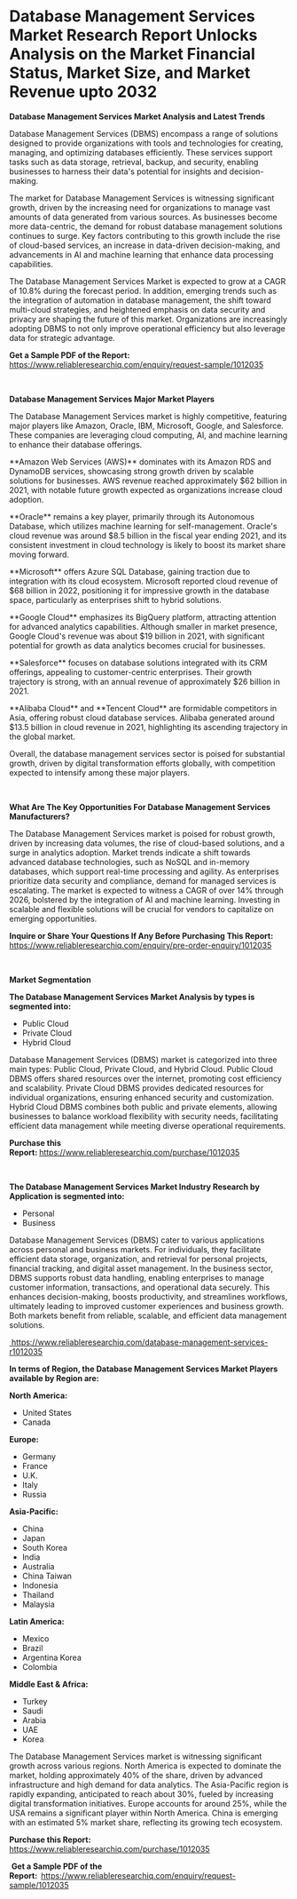 <p><h1>Database Management Services Market Research Report Unlocks Analysis on the Market Financial Status, Market Size, and Market Revenue upto 2032</h1></p><p><strong>Database Management Services Market Analysis and Latest Trends</strong></p>
<p><p>Database Management Services (DBMS) encompass a range of solutions designed to provide organizations with tools and technologies for creating, managing, and optimizing databases efficiently. These services support tasks such as data storage, retrieval, backup, and security, enabling businesses to harness their data's potential for insights and decision-making. </p><p>The market for Database Management Services is witnessing significant growth, driven by the increasing need for organizations to manage vast amounts of data generated from various sources. As businesses become more data-centric, the demand for robust database management solutions continues to surge. Key factors contributing to this growth include the rise of cloud-based services, an increase in data-driven decision-making, and advancements in AI and machine learning that enhance data processing capabilities.</p><p>The Database Management Services Market is expected to grow at a CAGR of 10.8% during the forecast period. In addition, emerging trends such as the integration of automation in database management, the shift toward multi-cloud strategies, and heightened emphasis on data security and privacy are shaping the future of this market. Organizations are increasingly adopting DBMS to not only improve operational efficiency but also leverage data for strategic advantage.</p></p>
<p><strong>Get a Sample PDF of the Report:&nbsp;</strong> <a href="https://www.reliableresearchiq.com/enquiry/request-sample/1012035?utm_campaign=3447&utm_medium=2&utm_source=Github&utm_content=ia&utm_term=17042025&utm_id=database-management-services">https://www.reliableresearchiq.com/enquiry/request-sample/1012035</a></p>
<p>&nbsp;</p>
<p><strong>Database Management Services Major Market Players</strong></p>
<p><p>The Database Management Services market is highly competitive, featuring major players like Amazon, Oracle, IBM, Microsoft, Google, and Salesforce. These companies are leveraging cloud computing, AI, and machine learning to enhance their database offerings.</p><p>**Amazon Web Services (AWS)** dominates with its Amazon RDS and DynamoDB services, showcasing strong growth driven by scalable solutions for businesses. AWS revenue reached approximately $62 billion in 2021, with notable future growth expected as organizations increase cloud adoption.</p><p>**Oracle** remains a key player, primarily through its Autonomous Database, which utilizes machine learning for self-management. Oracle's cloud revenue was around $8.5 billion in the fiscal year ending 2021, and its consistent investment in cloud technology is likely to boost its market share moving forward.</p><p>**Microsoft** offers Azure SQL Database, gaining traction due to integration with its cloud ecosystem. Microsoft reported cloud revenue of $68 billion in 2022, positioning it for impressive growth in the database space, particularly as enterprises shift to hybrid solutions.</p><p>**Google Cloud** emphasizes its BigQuery platform, attracting attention for advanced analytics capabilities. Although smaller in market presence, Google Cloud's revenue was about $19 billion in 2021, with significant potential for growth as data analytics becomes crucial for businesses.</p><p>**Salesforce** focuses on database solutions integrated with its CRM offerings, appealing to customer-centric enterprises. Their growth trajectory is strong, with an annual revenue of approximately $26 billion in 2021.</p><p>**Alibaba Cloud** and **Tencent Cloud** are formidable competitors in Asia, offering robust cloud database services. Alibaba generated around $13.5 billion in cloud revenue in 2021, highlighting its ascending trajectory in the global market.</p><p>Overall, the database management services sector is poised for substantial growth, driven by digital transformation efforts globally, with competition expected to intensify among these major players.</p></p>
<p>&nbsp;</p>
<p><strong>What Are The Key Opportunities For Database Management Services Manufacturers?</strong></p>
<p><p>The Database Management Services market is poised for robust growth, driven by increasing data volumes, the rise of cloud-based solutions, and a surge in analytics adoption. Market trends indicate a shift towards advanced database technologies, such as NoSQL and in-memory databases, which support real-time processing and agility. As enterprises prioritize data security and compliance, demand for managed services is escalating. The market is expected to witness a CAGR of over 14% through 2026, bolstered by the integration of AI and machine learning. Investing in scalable and flexible solutions will be crucial for vendors to capitalize on emerging opportunities.</p></p>
<p><strong>Inquire or Share Your Questions If Any Before Purchasing This Report:</strong> <a href="https://www.reliableresearchiq.com/enquiry/pre-order-enquiry/1012035?utm_campaign=3447&utm_medium=2&utm_source=Github&utm_content=ia&utm_term=17042025&utm_id=database-management-services">https://www.reliableresearchiq.com/enquiry/pre-order-enquiry/1012035</a></p>
<p>&nbsp;</p>
<p><strong>Market Segmentation</strong></p>
<p><strong>The Database Management Services Market Analysis by types is segmented into:</strong></p>
<p><ul><li>Public Cloud</li><li>Private Cloud</li><li>Hybrid Cloud</li></ul></p>
<p><p>Database Management Services (DBMS) market is categorized into three main types: Public Cloud, Private Cloud, and Hybrid Cloud. Public Cloud DBMS offers shared resources over the internet, promoting cost efficiency and scalability. Private Cloud DBMS provides dedicated resources for individual organizations, ensuring enhanced security and customization. Hybrid Cloud DBMS combines both public and private elements, allowing businesses to balance workload flexibility with security needs, facilitating efficient data management while meeting diverse operational requirements.</p></p>
<p><strong>Purchase this Report:&nbsp;</strong><a href="https://www.reliableresearchiq.com/purchase/1012035?utm_campaign=3447&utm_medium=2&utm_source=Github&utm_content=ia&utm_term=17042025&utm_id=database-management-services">https://www.reliableresearchiq.com/purchase/1012035</a></p>
<p>&nbsp;</p>
<p><strong>The Database Management Services Market Industry Research by Application is segmented into:</strong></p>
<p><ul><li>Personal</li><li>Business</li></ul></p>
<p><p>Database Management Services (DBMS) cater to various applications across personal and business markets. For individuals, they facilitate efficient data storage, organization, and retrieval for personal projects, financial tracking, and digital asset management. In the business sector, DBMS supports robust data handling, enabling enterprises to manage customer information, transactions, and operational data securely. This enhances decision-making, boosts productivity, and streamlines workflows, ultimately leading to improved customer experiences and business growth. Both markets benefit from reliable, scalable, and efficient data management solutions.</p></p>
<p><a href="https://www.reliableresearchiq.com/database-management-services-r1012035?utm_campaign=3447&utm_medium=2&utm_source=Github&utm_content=ia&utm_term=17042025&utm_id=database-management-services">&nbsp;https://www.reliableresearchiq.com/database-management-services-r1012035</a></p>
<p><strong>In terms of Region, the Database Management Services Market Players available by Region are:</strong></p>
<p>
    <p> <strong> North America: </strong>
        <ul>
            <li>United States</li>
            <li>Canada</li>
        </ul>
        </p> 
    <p> <strong> Europe: </strong>
        <ul>
            <li>Germany</li>
            <li>France</li>
            <li>U.K.</li>
            <li>Italy</li>
            <li>Russia</li>
        </ul>
        </p> 
    <p> <strong> Asia-Pacific: </strong>
        <ul>
            <li>China</li>
            <li>Japan</li>
            <li>South Korea</li>
            <li>India</li>
            <li>Australia</li>
            <li>China Taiwan</li>
            <li>Indonesia</li>
            <li>Thailand</li>
            <li>Malaysia</li>
        </ul>
        </p> 
    <p> <strong> Latin America: </strong>
        <ul>
            <li>Mexico</li>
            <li>Brazil</li>
            <li>Argentina Korea</li>
            <li>Colombia</li>
        </ul>
        </p> 
    <p> <strong> Middle East & Africa: </strong>
        <ul>
            <li>Turkey</li>
            <li>Saudi</li>
            <li>Arabia</li>
            <li>UAE</li>
            <li>Korea</li>
        </ul>
    </p>
    </p>
<p><p>The Database Management Services market is witnessing significant growth across various regions. North America is expected to dominate the market, holding approximately 40% of the share, driven by advanced infrastructure and high demand for data analytics. The Asia-Pacific region is rapidly expanding, anticipated to reach about 30%, fueled by increasing digital transformation initiatives. Europe accounts for around 25%, while the USA remains a significant player within North America. China is emerging with an estimated 5% market share, reflecting its growing tech ecosystem.</p></p>
<p><strong>Purchase this Report: </strong><a href="https://www.reliableresearchiq.com/purchase/1012035?utm_campaign=3447&utm_medium=2&utm_source=Github&utm_content=ia&utm_term=17042025&utm_id=database-management-services">https://www.reliableresearchiq.com/purchase/1012035</a></p>
<p>&nbsp;<strong>Get a Sample PDF of the Report:&nbsp;&nbsp;</strong><a href="https://www.reliableresearchiq.com/enquiry/request-sample/1012035?utm_campaign=3447&utm_medium=2&utm_source=Github&utm_content=ia&utm_term=17042025&utm_id=database-management-services">https://www.reliableresearchiq.com/enquiry/request-sample/1012035</a></p>
<p><strong></strong></p>
<p><p></p><p></p><p></p></p>